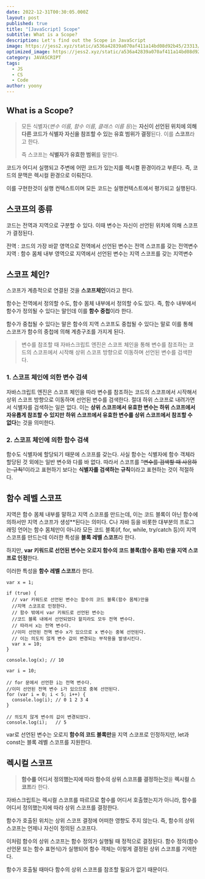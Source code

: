 ```yaml
---
date: 2022-12-31T00:30:05.000Z
layout: post
published: true
title: "[JavaScript] Scope"
subtitle: What is a Scope?
description: Let's find out the Scope in JavaScript
image: https://jess2.xyz/static/a536a42839a070af411a14bd08d92b45/23313/scope-chain.jpg
optimized_image: https://jess2.xyz/static/a536a42839a070af411a14bd08d92b45/23313/scope-chain.jpg
category: JAVASCRIPT
tags:
  - JS
  - CS
  - Code
author: yoony
---
```


## What is a Scope?

> 모든 식별자(*변수 이름, 함수 이름, 클래스 이름 등*)는 **자신이 선언된 위치에 의해 다른 코드가 식별자 자신을 참조할 수 있는 유효 범위가 결정**된다. 이를 **스코프**라고 한다. 
>
> 즉 스코프는 **식별자가 유효한 범위**를 말한다.

코드가 어디서 실행되고 주변에 어떤 코드가 있는지를 렉시켤 환경이라고 부른다. 즉, 코드의 문맥은 렉시컬 환경으로 이뤄진다.

이를 구현한것이 실행 컨텍스트이며 모든 코드는 실행컨텍스트에서 평가되고 실행된다.

## 스코프의 종류

코드는 전역과 지역으로 구분할 수 있다.
이때 변수는 자신이 선언된 위치에 의해 스코프가 결정된다.

전역 : 코드의 가장 바깥 영역으로 전역에서 선언된 변수는 전역 스코프를 갖는 전역변수
지역 : 함수 몸체 내부 영역으로 지역에서 선언된 변수는 지역 스코프를 갖는 지역변수



## 스코프 체인?

스코프가 계층적으로 연결된 것을 **스코프체인**이라고 한다.

함수는 전역에서 정의할 수도, 함수 몸체 내부에서 정의할 수도 있다. 즉, 함수 내부에서 함수가 정의될 수 있다는 말인데 이를 **함수 중첩**이라 한다.

함수가 중첩될 수 있다는 말은 함수의 지역 스코프도 중첩될 수 있다는 말로 이를 통해 스코프가 함수의 중첩에 의해 계층구조를 가지게 된다.

> 변수를 참조할 때 자바스크립트 엔진은 스코프 체인을 통해 변수를 참조하는 코드의 스코프에서 시작해 상위 스코프 방향으로 이동하며 선언된 변수를 검색한다.

### 1. 스코프 체인에 의한 변수 검색

자바스크립트 엔진은 스코프 체인을 따라 변수를 참조하는 코드의 스코프에서 시작해서
상위 스코프 방향으로 이동하며 선언된 변수를 검색한다.
절대 하위 스코프로 내려가면서 식별자를 검색하는 일은 없다.
이는 **상위 스코프에서 유효한 변수는 하위 스코프에서 자유롭게 참조할 수 있지만**
**하위 스코프에서 유효한 변수를 상위 스코프에서 참조할 수 없다**는 것을 의미한다.

### 2. 스코프 체인에 의한 함수 검색

함수도 식별자에 할당되기 때문에 스코프를 갖는다.
사실 함수는 식별자에 함수 객체라 할당된 것 외에는 일반 변수와 다를 바 없다.
따라서 스코프를 ~~"변수를 검색할 때 사용하는 규칙"~~이라고 표현하기 보다는 **식별자를 검색하는 규칙**이라고 표현하는 것이 적절하다.

## 함수 레벨 스코프

지역은 함수 몸체 내부를 말하고 지역 스코프를 만드는데, 이는 코드 블록이 아닌 함수에 의하서만 지역 스코프가 생성**된다는 의미다.
C나 자바 등을 비롯한 대부분의 프로그래밍 언어는 함수 몸체만이 아니라 모든 코드 블록(if, for, while, try/catch 등)이 지역 스코프를 만드는데 이러한 특성을 **블록 레벨 스코프**라 한다.

하지만, **var 키워드로 선언된 변수는 오로지 함수의 코드 블록(함수 몸체) 만을 지역 스코프로 인정**한다.

이러한 특성을 **함수 레벨 스코프**라 한다.

```
var x = 1;

if (true) {
  // var 키워드로 선언된 변수는 함수의 코드 블록(함수 몸체)만을 
  //지역 스코프로 인정한다.
  // 함수 밖에서 var 키워드로 선언된 변수는 
  //코드 블록 내에서 선언되었다 할지라도 모두 전역 변수다.
  // 따라서 x는 전역 변수다. 
  //이미 선언된 전역 변수 x가 있으므로 x 변수는 중복 선언된다.
  // 이는 의도치 않게 변수 값이 변경되는 부작용을 발생시킨다.
  var x = 10;
}

console.log(x); // 10
```

```
var i = 10;

// for 문에서 선언한 i는 전역 변수다. 
//이미 선언된 전역 변수 i가 있으므로 중복 선언된다.
for (var i = 0; i < 5; i++) {
  console.log(i); // 0 1 2 3 4
}

// 의도치 않게 변수의 값이 변경되었다.
console.log(i);   // 5
```

var로 선언된 변수는 오로지 **함수의 코드 블록만**을 지역 스코프로 인정하지만, let과 const는 블록 레벨 스코프를 지원한다.

## 렉시컬 스코프

> **함수를 어디서 정의했는지에 따라 함수의 상위 스코프를 결정하는것**을 **렉시컬 스코프**라 한다.

자바스크립트는 렉시컬 스코프를 따르므로 함수를 어디서 호출했는지가 아니라, 함수를 어디서 정의했는지에 따라 상위 스코프를 결정한다.

함수가 호출된 위치는 상위 스코프 결정에 어떠한 영향도 주지 않는다.
즉, 함수의 상위 스코프는 언제나 자신이 정의된 스코프다.

이처럼 함수의 상위 스코프는 함수 정의가 실행될 때 정적으로 결정된다.
함수 정의(함수 선언문 또는 함수 표현식)가 실행되어 함수 객체는 이렇게 결정된 상위 스코프를 기억한다. 

함수가 호출될 때마다 함수의 상위 스코프를 참조할 필요가 없기 때문이다.